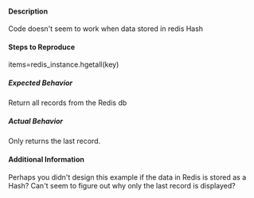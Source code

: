#### Description

Code doesn't seem to work when data stored in redis Hash

#### Steps to Reproduce

items=redis_instance.hgetall(key)

##### Expected Behavior

Return all records from the Redis db

##### Actual Behavior

Only returns the last record.

#### Additional Information

Perhaps you didn't design this example if the data in Redis is stored as a Hash?  Can't seem to figure out why only the last record is displayed?
